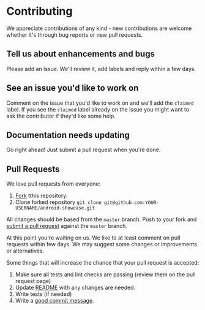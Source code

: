 # Contributing

We appreciate contributions of any kind - new contributions
are welcome whether it's through bug reports or new pull requests.

## Tell us about enhancements and bugs

Please add an issue. We'll review it, add labels and reply within a few days.

## See an issue you'd like to work on

Comment on the issue that you'd like to work on and we'll add the
`claimed` label.  If you see the `claimed` label already on the issue you
might want to ask the contributor if they'd like some help.

## Documentation needs updating

Go right ahead! Just submit a pull request when you're done.

## Pull Requests

We love pull requests from everyone:
1. [Fork](https://help.github.com/en/enterprise/2.13/user/articles/fork-a-repo) tthis repository:
1. Clone forked repository `git clone git@github.com:YOUR-USERNAME/android-showcase.git`

All changes should be based from the `master` branch. Push to your fork and [submit a pull request](https://github.com/igorwojda/android-showcase/compare) against the `master` branch.

At this point you're waiting on us. We like to at least comment on pull requests
within few days. We may suggest some changes or improvements or alternatives.

Some things that will increase the chance that your pull request is accepted:
1. Make sure all tests and lint checks are passing (review them on the pull request page)
1. Update [README](README.md) with any changes are needed.
1. Write tests (if needed)
1. Write a [good commit message](https://chris.beams.io/posts/git-commit/).
